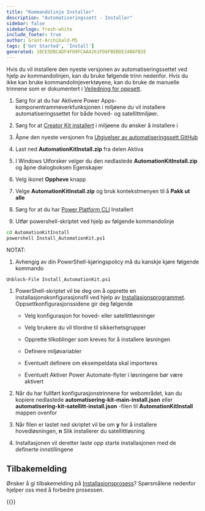 ```yaml
---
title: "Kommandolinje Installer"
description: "Automatiseringssett - Installer"
sidebar: false
sidebarlogo: fresh-white
include_footer: true
author: Grant-Archibald-MS
tags: ['Get Started', 'Install']
generated: 10CE5DBCADF4F09FCAA4261FD8FBEBDE34B6FB2E
---
```


Hvis du vil installere den nyeste versjonen av automatiseringssettet ved hjelp av kommandolinjen, kan du bruke følgende trinn nedenfor. Hvis du ikke kan bruke kommandolinjeverktøyene, kan du bruke de manuelle trinnene som er dokumentert i [Veiledning for oppsett](https://learn.microsoft.com/power-automate/guidance/automation-kit/setup/prerequisites).

1. Sørg for at du har <a ref='https://learn.microsoft.com/power-apps/developer/component-framework/component-framework-for-canvas-apps#enable-the-power-apps-component-framework-feature' target="_blank">Aktivere Power Apps-komponentrammeverkfunksjonen</a> i miljøene du vil installere automatiseringssettet for både hoved- og satellittmiljøer.

1. Sørg for at <a href="https://appsource.microsoft.com/product/dynamics-365/microsoftpowercatarch.creatorkit1?tab=Reviews" target="_blank">Creator Kit installert</a> i miljøene du ønsker å installere i

1. Åpne den nyeste versjonen fra <a href="https://github.com/microsoft/powercat-automation-kit/releases" target="_blank">Utgivelser av automatiseringssett GitHub</a>

1. Last ned **AutomationKitInstall.zip** fra delen Aktiva

1. I Windows Utforsker velger du den nedlastede **AutomationKitInstall.zip** og åpne dialogboksen Egenskaper

1. Velg ikonet **Oppheve** knapp

1. Velge **AutomationKitInstall.zip** og bruk kontekstmenyen til å **Pakk ut alle**

1. Sørg for at du har <a href="https://learn.microsoft.com/power-platform/developer/cli/introduction" target="_blank">Power Platform CLI</a> Installert

1. Utfør powershell-skriptet ved hjelp av følgende kommandolinje

```cmd
cd AutomationKitInstall
powershell Install_AutomationKit.ps1
```

NOTAT:
1. Avhengig av din PowerShell-kjøringspolicy må du kanskje kjøre følgende kommando

```cmd
Unblock-File Install_AutomationKit.ps1
```

1. PowerShell-skriptet vil be deg om å opprette en installasjonskonfigurasjonsfil ved hjelp av [Installasjonsprogrammet](/nb/get-started/setup). Oppsettkonfigurasjonssidene gir deg følgende

    - Velg konfigurasjon for hoved- eller satellittløsninger
   
    - Velg brukere du vil tilordne til sikkerhetsgrupper
   
    - Opprette tilkoblinger som kreves for å installere løsningen
    
    - Definere miljøvariabler
    
    - Eventuelt definere om eksempeldata skal importeres
    
    - Eventuelt Aktiver Power Automate-flyter i løsningene bør være aktivert

1. Når du har fullført konfigurasjonstrinnene for webområdet, kan du kopiere nedlastede **automatisering-kit-main-install.json** eller **automatisering-kit-satellitt-install.json** -filen til **AutomationKitInstall** mappen ovenfor

1. Når filen er lastet ned skriptet vil be om **y** for å installere hovedløsningen, **n** Slik installerer du satellittløsning

1. Installasjonen vil deretter laste opp starte installasjonen med de definerte innstillingene

## Tilbakemelding

Ønsker å gi tilbakemelding på [Installasjonsprosess](/nb/get-started/setup)? Spørsmålene nedenfor hjelper oss med å forbedre prosessen.

{{<questions name="/content/nb/get-started/setup-feedback.json" completed="Takk for at du gir tilbakemelding" showNavigationButtons="false" locale="nb">}}
